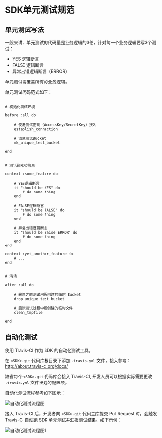 # SDK单元测试规范

## 单元测试写法

一般来讲，单元测试的代码量是业务逻辑的3倍，针对每一个业务逻辑要写3个测试：

- YES 逻辑断言
- FALSE 逻辑断言
- 异常出错逻辑断言（ERROR）

单元测试需覆盖所有的业务逻辑。

单元测试代码范式如下：

```{ruby}

# 初始化测试环境

before :all do

    # 使用测试密钥（AccessKey/SecretKey）接入
    establish_connection

    # 创建测试Bucket
    mk_unique_test_bucket

end


# 测试指定功能点

context :some_feature do

    # YES逻辑断言
    it "should be YES" do
        # do some thing
    end

    # FALSE逻辑断言
    it "should be FALSE" do
        # do some thing
    end

    # 异常出错逻辑断言
    it "should be raise ERROR" do
        # do some thing
    end
end

context :yet_another_feature do
    # ...
end


# 清场

after :all do

    # 删除之前测试用所创建的临时 Bucket
    drop_unique_test_bucket

    # 删除测试过程中所创建的临时文件
    clean_tmpfile

end
```

## 自动化测试

使用 Travis-CI 作为 SDK 的自动化测试工具。

在 `<SDK>.git` 代码库根目录下添加 `.travis.yml` 文件，接入参考：<http://about.travis-ci.org/docs/>

缺省每个 `<SDK>.git` 代码库会接入 Travis-CI, 开发人员可以根据实际需要更改 `.travis.yml` 文件里边的配置项。

自动化测试流程参考如下图示：

![自动化测试流程图](http://xudaoli.qiniudn.com/talks/teamwork-with-git-flow/assets/github-pull-request-with-travis-ci.png)

接入 Travis-CI 后，开发者向 `<SDK>.git` 代码主库提交 Pull Request 时，会触发 Travis-CI 自动跑 SDK 单元测试并汇报测试结果。如下示例：

![自动化测试流程图1](http://xudaoli.qiniudn.com/talks/teamwork-with-git-flow/assets/github-pull-request-with-travis-ci-step-1.png)

